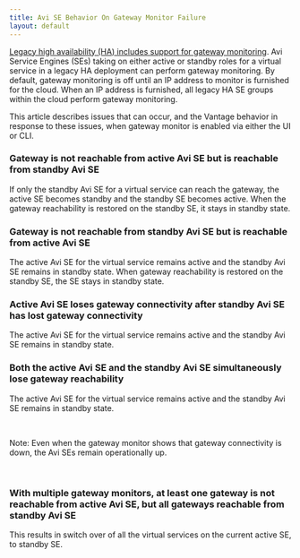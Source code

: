 ```yaml
---
title: Avi SE Behavior On Gateway Monitor Failure
layout: default
---
```

<a href="/docs/16.2.2/gateway-monitoring-for-legacy-ha">Legacy high availability (HA) includes support for gateway monitoring</a>. Avi Service Engines (SEs) taking on either active or standby roles for a virtual service in a legacy HA deployment can perform gateway monitoring. By default, gateway monitoring is off until an IP address to monitor is furnished for the cloud. When an IP address is furnished, all legacy HA SE groups within the cloud perform gateway monitoring.

This article describes issues that can occur, and the Vantage behavior in response to these issues, when gateway monitor is enabled via either the UI or CLI.

### Gateway is not reachable from active Avi SE but is reachable from standby Avi SE 

If only the standby Avi SE for a virtual service can reach the gateway, the active SE becomes standby and the standby SE becomes active. When the gateway reachability is restored on the standby SE, it stays in standby state.

### Gateway is not reachable from standby Avi SE but is reachable from active Avi SE 

The active Avi SE for the virtual service remains active and the standby Avi SE remains in standby state. When gateway reachability is restored on the standby SE, the SE stays in standby state.

### Active Avi SE loses gateway connectivity after standby Avi SE has lost gateway connectivity 

The active Avi SE for the virtual service remains active and the standby Avi SE remains in standby state.

### Both the active Avi SE and the standby Avi SE simultaneously lose gateway reachability

The active Avi SE for the virtual service remains active and the standby Avi SE remains in standby state.

 

Note: Even when the gateway monitor shows that gateway connectivity is down, the Avi SEs remain operationally up.

 

### With multiple gateway monitors, at least one gateway is not reachable from active Avi SE, but all gateways reachable from standby Avi SE

This results in switch over of all the virtual services on the current active SE, to standby SE.
